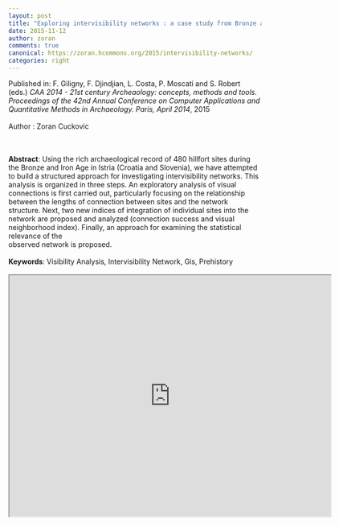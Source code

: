 ```yaml
---
layout: post
title: "Exploring intervisibility networks : a case study from Bronze and Iron Age Istria (Croatia and Slovenia)."
date: 2015-11-12
author: zoran
comments: true
canonical: https://zoran.hcommons.org/2015/intervisibility-networks/
categories: right
---
```


Published in: F. Giligny, F. Djindjian, L. Costa, P. Moscati and S. Robert (eds.) <i>CAA
 2014 - 21st century Archeaology: concepts, methods and tools. 
Proceedings of the 42nd Annual Conference on Computer Applications and 
Quantitative Methods in Archaeology. Paris, April 2014</i>, 2015<br />
<br />
Author : Zoran Cuckovic


<br />
<br />
<b>Abstract</b>: Using the rich archaeological record of 480 hillfort sites during the Bronze and Iron Age in Istria (Croatia and Slovenia), we have attempted to build a structured approach for investigating intervisibility networks. This analysis is organized in three steps. An exploratory analysis of visual connections is first carried out, particularly focusing on the relationship between the lengths of connection between sites and the network structure. Next, two new indices of integration of individual sites into the network are proposed and analyzed (connection success and visual neighborhood index). Finally, an approach for examining the statistical relevance of the<br />
observed network is proposed.<br />
<br />
<b>Keywords</b>: Visibility Analysis, Intervisibility Network, Gis, Prehistory<br />
<br />
<iframe height="480" src="https://drive.google.com/file/d/1fVoR0SeUTwQnsbXDcXsj4PAaKSdqV7Z0/preview" width="640"></iframe>
